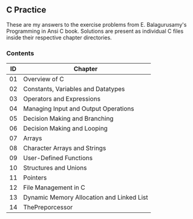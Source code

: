 ## C Practice

These are my answers to the exercise problems from E. Balagurusamy's Programming in Ansi C book. Solutions are present as individual C files inside their respective chapter directories.

### Contents

| ID | Chapter |
| --- | --- |
| 01 | Overview of C |
| 02 | Constants, Variables and Datatypes |
| 03 | Operators and Expressions |
| 04 | Managing Input and Output Operations |
| 05 | Decision Making and Branching |
| 06 | Decision Making and Looping |
| 07 | Arrays |
| 08 | Character Arrays and Strings |
| 09 | User-Defined Functions |
| 10 | Structures and Unions |
| 11 | Pointers |
| 12 | File Management in C |
| 13 | Dynamic Memory Allocation and Linked List |
| 14 | ThePreporcessor |